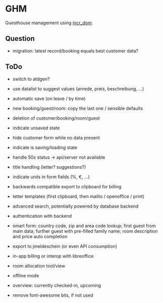 # GHM

Guesthouse management using [incr_dom](gh:incr_dom).

[gh:incr_dom]: https://github.com/janestreet/incr_dom

## Question

- migration: latest record/booking equals best customer data?

## ToDo

- switch to atdgen?

- use datalist to suggest values (anrede, preis, beschreibung, ...)

- automatic save (on leave / by time)
- new booking/guest/room: copy the last one / sensible defaults

- deletion of customer/booking/room/guest

- indicate unsaved state
- hide customer form while no data present
- indicate is saving/loading state
- handle 50x status -> api/server not available

- title handling (letter? suggestions?)
- indicate units in form fields (%, €, ...)

- backwards compatible export to clipboard for billing
- letter templates (first clipboard, then mailto / openoffice / print)

- advanced search, potentially powered by database backend
- authentication with backend
- smart form: country code, zip and area code lookup; first guest from
  main data; further guest with pre-filled family name; room description
  and price auto completion
- export to jmeldeschein (or even API consumption)

- in-app billing or interop with libreoffice
- room allocation tool/view
- offline mode
- overview: currently checked-in, upcoming

- remove font-awesome bits, if not used
